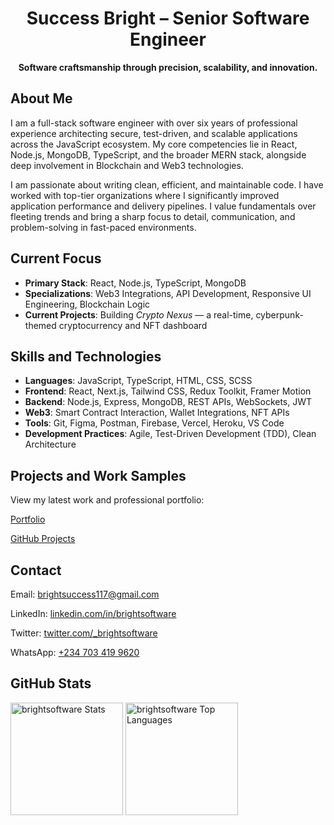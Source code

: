   <h1 align="center">Success Bright – Senior Software Engineer</h1>
  <p align="center"><strong>Software craftsmanship through precision, scalability, and innovation.</strong></p>

  <section>
    <h2>About Me</h2>
    <p>I am a full-stack software engineer with over six years of professional experience architecting secure, test-driven, and scalable applications across the JavaScript ecosystem. My core competencies lie in React, Node.js, MongoDB, TypeScript, and the broader MERN stack, alongside deep involvement in Blockchain and Web3 technologies.</p>
    <p>I am passionate about writing clean, efficient, and maintainable code. I have worked with top-tier organizations where I significantly improved application performance and delivery pipelines. I value fundamentals over fleeting trends and bring a sharp focus to detail, communication, and problem-solving in fast-paced environments.</p>
  </section>

  <section>
    <h2>Current Focus</h2>
    <ul>
      <li><strong>Primary Stack</strong>: React, Node.js, TypeScript, MongoDB</li>
      <li><strong>Specializations</strong>: Web3 Integrations, API Development, Responsive UI Engineering, Blockchain Logic</li>
      <li><strong>Current Projects</strong>: Building <em>Crypto Nexus</em> — a real-time, cyberpunk-themed cryptocurrency and NFT dashboard</li>
    </ul>
  </section>

  <section>
    <h2>Skills and Technologies</h2>
    <ul>
      <li><strong>Languages</strong>: JavaScript, TypeScript, HTML, CSS, SCSS</li>
      <li><strong>Frontend</strong>: React, Next.js, Tailwind CSS, Redux Toolkit, Framer Motion</li>
      <li><strong>Backend</strong>: Node.js, Express, MongoDB, REST APIs, WebSockets, JWT</li>
      <li><strong>Web3</strong>: Smart Contract Interaction, Wallet Integrations, NFT APIs</li>
      <li><strong>Tools</strong>: Git, Figma, Postman, Firebase, Vercel, Heroku, VS Code</li>
      <li><strong>Development Practices</strong>: Agile, Test-Driven Development (TDD), Clean Architecture</li>
    </ul>
  </section>

  <section>
    <h2>Projects and Work Samples</h2>
    <p>View my latest work and professional portfolio:</p>
    <p><a href="https://brightscript001.vercel.app" target="_blank">Portfolio</a></p>
    <p><a href="https://github.com/brightscript001" target="_blank">GitHub Projects</a></p>
  </section>

  <section>
    <h2>Contact</h2>
    <p>Email: <a href="mailto:brightsuccess117@gmail.com">brightsuccess117@gmail.com</a></p>
    <p>LinkedIn: <a href="https://www.linkedin.com/in/brightscript001" target="_blank">linkedin.com/in/brightsoftware</a></p>
    <p>Twitter: <a href="https://twitter.com/brightscript001" target="_blank">twitter.com/_brightsoftware</a></p>
    <p>WhatsApp: <a href="https://wa.me/2347034199620" target="_blank">+234 703 419 9620</a></p>
  </section>

  <section>
    <h2>GitHub Stats</h2>
    <p align="left">
      <img height="180" src="https://github-readme-stats.vercel.app/api?username=brightsoftware7&show_icons=true&theme=default&hide_border=true" alt="brightsoftware Stats" />
      <img height="180" src="https://github-readme-stats.vercel.app/api/top-langs/?username=brightsoftware7&layout=compact&hide_border=true" alt="brightsoftware Top Languages" />
    </p>
  </section>
